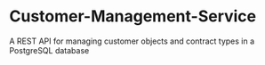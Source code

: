 # Customer-Management-Service
A REST API for managing customer objects and contract types in a PostgreSQL database
